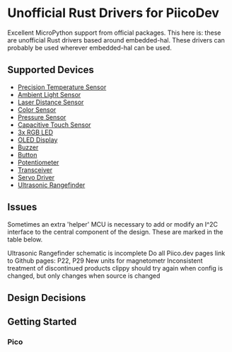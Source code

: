 # Unofficial Rust Drivers for PiicoDev

Excellent MicroPython support from official packages.
This here is: these are unofficial Rust drivers based around embedded-hal.
These drivers can probably be used wherever embedded-hal can be used.

## Supported Devices

- [Precision Temperature Sensor](./p1/)
- [Ambient Light Sensor](./p3/)
- [Laser Distance Sensor](./p7/)
- [Color Sensor](./p10/)
- [Pressure Sensor](./p11/)
- [Capacitive Touch Sensor](./p12/)
- [3x RGB LED](./p13/)
- [OLED Display](./p14/)
- [Buzzer](./p18/)
- [Button](./p21/)
- [Potentiometer](./p22/)
- [Transceiver](./p27/)
- [Servo Driver](./p29/)
- [Ultrasonic Rangefinder](./p30/)

## Issues

Sometimes an extra 'helper' MCU is necessary to add or modify an I^2C interface
to the central component of the design.  These are marked in the table below.


Ultrasonic Rangefinder schematic is incomplete
Do all Piico.dev pages link to Github pages: P22, P29
New units for magnetometr
Inconsistent treatment of discontinued products
clippy should try again when config is changed, but only changes when source is changed

## Design Decisions

## Getting Started
### Pico
